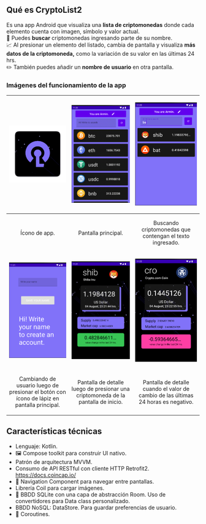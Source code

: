 ## Qué es CryptoList2
Es una app Android que visualiza una **lista de criptomonedas** donde cada elemento cuenta con imagen, símbolo y valor actual.<br>🔎 Puedes **buscar** criptomonedas ingresando parte de su nombre.<br>📈 Al presionar un elemento del listado, cambia de pantalla y visualiza **más datos de la criptomoneda,** como la variación de su valor en las últimas 24 hrs.<br>✏️ También puedes añadir un **nombre de usuario** en otra pantalla.

### Imágenes del funcionamiento de la app
|<p align="center"> <img src="readme/ic_launcher-web.png" width="220" alt="app thumbnail">|<p align="center"> <img src="readme/01-main.png" width="220" alt="main screen"> |<p align="center"> <img src="readme/02-search.png" width="220" alt="searching"> |
|--|--|--|
|<p  align="center">Ícono de app. |<p  align="center">Pantalla principal.  |<p  align="center">Buscando criptomonedas que contengan el texto ingresado.  |
|<p align="center"> <img src="readme/03-userProfile.png" width="220" alt="user profile screen">|<p align="center"> <img src="readme/04a-detailGreen.png" width="220" alt="detail screen green"> |<p align="center"> <img src="readme/04b-detailRed.png" width="220" alt="detail screen red"> |
|<p  align="center">Cambiando de usuario luego de presionar el botón con ícono de lápiz en pantalla principal.  |<p  align="center">Pantalla de detalle luego de presionar una criptomoneda de la pantalla de inicio.  |<p  align="center">Pantalla de detalle cuando el valor de cambio de las últimas 24 horas es negativo.  |

## Características técnicas
- Lenguaje: Kotlin.
- 🖼 Compose toolkit para construir UI nativo.
- Patrón de arquitectura MVVM.
- Consumo de API RESTful con cliente HTTP Retrofit2. https://docs.coincap.io/
- 🚀 Navigation Component para navegar entre pantallas.
- Librería Coil para cargar imágenes.
- 💾 BBDD SQLite con una capa de abstracción Room. Uso de convertidores para Data class personalizado.
- BBDD NoSQL: DataStore. Para guardar preferencias de usuario.
- 👟 Coroutines.
